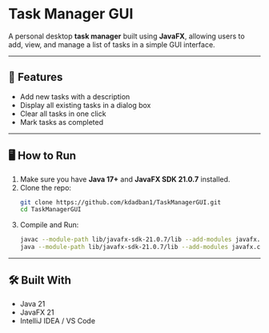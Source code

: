 # Task Manager GUI

A personal desktop **task manager** built using **JavaFX**, allowing users to add, view, and manage a list of tasks in a simple GUI interface.

---

## 📝 Features

- Add new tasks with a description
- Display all existing tasks in a dialog box
- Clear all tasks in one click
- Mark tasks as completed

---

## 🖥️ How to Run
1. Make sure you have **Java 17+** and **JavaFX SDK 21.0.7** installed.
2. Clone the repo:
   ```bash
   git clone https://github.com/kdadban1/TaskManagerGUI.git
   cd TaskManagerGUI
3. Compile and Run:
   ```bash
   javac --module-path lib/javafx-sdk-21.0.7/lib --add-modules javafx.controls,javafx.fxml src/*.java
   java --module-path lib/javafx-sdk-21.0.7/lib --add-modules javafx.controls,javafx.fxml -cp src TaskManagerApp
   
---

## 🛠️ Built With

- Java 21
- JavaFX 21
- IntelliJ IDEA / VS Code




